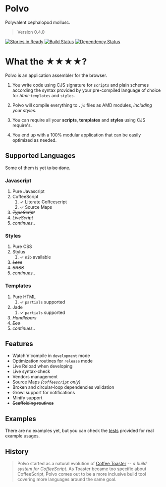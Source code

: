 # Polvo

Polyvalent cephalopod mollusc.

> Version 0.4.0

[![Stories in Ready](http://badge.waffle.io/serpentem/polvo.png)](http://waffle.io/serpentem/polvo) [![Build Status](https://secure.travis-ci.org/serpentem/polvo.png)](http://travis-ci.org/serpentem/polvo) [![Dependency Status](https://gemnasium.com/serpentem/polvo.png)](https://gemnasium.com/serpentem/polvo)

# What the ★★★★?

Polvo is an application assembler for the browser.

 1.  You write code using CJS signature for `scripts` and plain schemes according the syntax provided by your pre-compiled language of choice for *html*-`templates` and `styles`.

 1. Polvo will compile everything to *`.js`* files as AMD modules, *including your styles*.

 1. You can require all your **scripts**, **templates** and **styles** using CJS require's.
 
 1. You end up with a 100% modular application that can be easily optimized as needed.

<a name="supported-languages"></a>
## Supported Languages

Some of them is yet ~~to be done~~.

### Javascript
 1. Pure Javascript
 1. CoffeeScript
    1. ✓ Literate Coffeescript
    1. ✓ Source Maps
 1. *~~TypeScript~~*
 1. *~~LiveScript~~*
 1. *continues..*

### Styles
 1. Pure CSS
 1. Stylus
     1. ✓ `nib` available
 1. *~~Less~~*
 1. *~~SASS~~*
 1. *continues..*

### Templates
 1. Pure HTML
    1. ✓ `partials` supported
 1. Jade
    1. ✓ `partials` supported
 1. *~~Handlebars~~*
 1. *~~Eco~~*
 1. *continues..*

<a name="features"></a>
## Features
 * Watch'n'compile in `development` mode
 * Optimization routines for `release` mode
 * Live Reload when developing
 * Live syntax-check
 * Vendors management
 * Source Maps *(`coffeescript` only)*
 * Broken and circular-loop dependencies validation
 * Growl support for notifications
 * Minify support
 * ~~Scaffolding routines~~

<a name="examples"></a>
## Examples

There are no examples yet, but you can check the [tests](https://github.com/serpentem/polvo/tree/master/tests) provided for real example usages.

<a name="history"></a>
## History

> Polvo started as a natural evolution of [Coffee Toaster](http://github.com/serpentem/coffee-toaster) -- *a build system for CoffeeScript*. As Toaster became too specific about CoffeeScript, Polvo comes out to be a more inclusive build tool covering more languages around the same goal.
